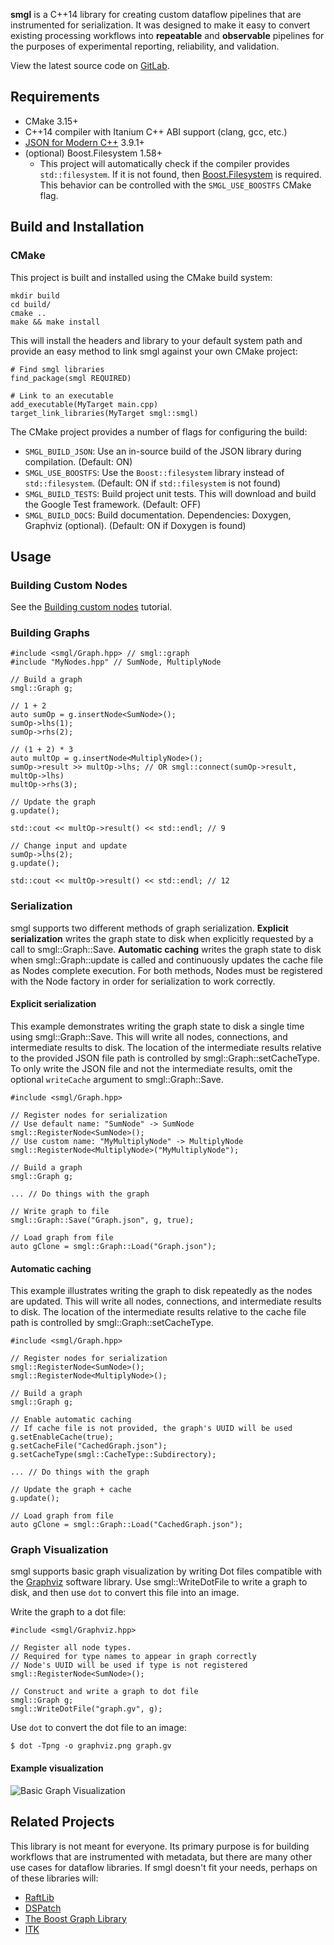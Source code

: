 **smgl** is a C++14 library for creating custom dataflow pipelines that are
instrumented for serialization. It was designed to make it easy to convert
existing processing workflows into **repeatable** and **observable** pipelines
for the purposes of experimental reporting, reliability, and validation.

View the latest source code on [GitLab](https://gitlab.com/educelab/smgl).

## Requirements
- CMake 3.15+
- C++14 compiler with Itanium C++ ABI support (clang, gcc, etc.)
- [JSON for Modern C++](https://github.com/nlohmann/json) 3.9.1+
- (optional) Boost.Filesystem 1.58+
    - This project will automatically check if the compiler provides
      `std::filesystem`. If it is not found, then
      [Boost.Filesystem](https://www.boost.org/) is required. This behavior can
      be controlled with the `SMGL_USE_BOOSTFS` CMake flag.

## Build and Installation
### CMake
This project is built and installed using the CMake build system:

```{.sh}
mkdir build
cd build/
cmake ..
make && make install
```

This will install the headers and library to your default system path and
provide an easy method to link smgl against your own CMake project:

```
# Find smgl libraries
find_package(smgl REQUIRED)

# Link to an executable
add_executable(MyTarget main.cpp)
target_link_libraries(MyTarget smgl::smgl)
```

The CMake project provides a number of flags for configuring the build:
- `SMGL_BUILD_JSON`: Use an in-source build of the JSON library during
  compilation. (Default: ON)
- `SMGL_USE_BOOSTFS`: Use the `Boost::filesystem` library instead of
  `std::filesystem`. (Default: ON if `std::filesystem` is not found)
- `SMGL_BUILD_TESTS`: Build project unit tests. This will download and build
  the Google Test framework. (Default: OFF)
- `SMGL_BUILD_DOCS`: Build documentation. Dependencies: Doxygen, Graphviz
  (optional). (Default: ON if Doxygen is found)

## Usage
### Building Custom Nodes
See the [Building custom nodes](building-custom-nodes.html) tutorial.

### Building Graphs
```{.cpp}
#include <smgl/Graph.hpp> // smgl::graph
#include "MyNodes.hpp" // SumNode, MultiplyNode

// Build a graph
smgl::Graph g;

// 1 + 2
auto sumOp = g.insertNode<SumNode>();
sumOp->lhs(1);
sumOp->rhs(2);

// (1 + 2) * 3
auto multOp = g.insertNode<MultiplyNode>();
sumOp->result >> multOp->lhs; // OR smgl::connect(sumOp->result, multOp->lhs)
multOp->rhs(3);

// Update the graph
g.update();

std::cout << multOp->result() << std::endl; // 9

// Change input and update
sumOp->lhs(2);
g.update();

std::cout << multOp->result() << std::endl; // 12
```

### Serialization
smgl supports two different methods of graph serialization.
**Explicit serialization** writes the graph state to disk when explicitly
requested by a call to smgl::Graph::Save. **Automatic caching** writes the graph
state to disk when smgl::Graph::update is called and continuously updates the
cache file as Nodes complete execution. For both methods, Nodes must be
registered with the Node factory in order for serialization to work correctly.

#### Explicit serialization
This example demonstrates writing the graph state to disk a single time using
smgl::Graph::Save. This will write all nodes, connections, and intermediate 
results to disk. The location of the intermediate results relative to the 
provided JSON file path is controlled by smgl::Graph::setCacheType. To only 
write the JSON file and not the intermediate results, omit the optional 
`writeCache` argument to smgl::Graph::Save.

```{.cpp}
#include <smgl/Graph.hpp>

// Register nodes for serialization
// Use default name: "SumNode" -> SumNode
smgl::RegisterNode<SumNode>();
// Use custom name: "MyMultiplyNode" -> MultiplyNode
smgl::RegisterNode<MultiplyNode>("MyMultiplyNode");

// Build a graph
smgl::Graph g;

... // Do things with the graph

// Write graph to file
smgl::Graph::Save("Graph.json", g, true);

// Load graph from file
auto gClone = smgl::Graph::Load("Graph.json");
```

#### Automatic caching
This example illustrates writing the graph to disk repeatedly as the nodes are
updated. This will write all nodes, connections, and intermediate results to
disk. The location of the intermediate results relative to the cache file path
is controlled by smgl::Graph::setCacheType.

```{.cpp}
#include <smgl/Graph.hpp>

// Register nodes for serialization
smgl::RegisterNode<SumNode>();
smgl::RegisterNode<MultiplyNode>();

// Build a graph
smgl::Graph g;

// Enable automatic caching
// If cache file is not provided, the graph's UUID will be used
g.setEnableCache(true);
g.setCacheFile("CachedGraph.json");
g.setCacheType(smgl::CacheType::Subdirectory);

... // Do things with the graph

// Update the graph + cache
g.update();

// Load graph from file
auto gClone = smgl::Graph::Load("CachedGraph.json");
```

### Graph Visualization
smgl supports basic graph visualization by writing Dot files compatible with
the [Graphviz](https://graphviz.org/) software library. Use smgl::WriteDotFile
to write a graph to disk, and then use `dot` to convert this file into an image.

Write the graph to a dot file:
```{.cpp}
#include <smgl/Graphviz.hpp>

// Register all node types.
// Required for type names to appear in graph correctly
// Node's UUID will be used if type is not registered
smgl::RegisterNode<SumNode>();

// Construct and write a graph to dot file
smgl::Graph g;
smgl::WriteDotFile("graph.gv", g);
```

Use `dot` to convert the dot file to an image:
```{.sh}
$ dot -Tpng -o graphviz.png graph.gv
```

#### Example visualization
![Basic Graph Visualization](graphviz.png)

## Related Projects
This library is not meant for everyone. Its primary purpose is for building
workflows that are instrumented with metadata, but there are many other use
cases for dataflow libraries. If smgl doesn't fit your needs, perhaps on of
these libraries will:
- [RaftLib](https://github.com/RaftLib/RaftLib)
- [DSPatch](https://github.com/cross-platform/dspatch)
- [The Boost Graph Library](https://www.boost.org/doc/libs/1_74_0/libs/graph/doc/index.html)
- [ITK](https://itk.org/)